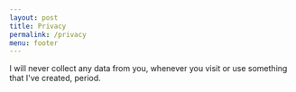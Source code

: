 ```yaml
---
layout: post
title: Privacy
permalink: /privacy
menu: footer
---
```


I will never collect any data from you, whenever you visit or use something that I've created, period.
